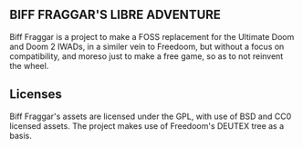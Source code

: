 ## BIFF FRAGGAR'S LIBRE ADVENTURE

Biff Fraggar is a project to make a FOSS replacement for the Ultimate Doom and Doom 2 IWADs, in a similer vein to Freedoom, but without a focus on compatibility, and moreso just to make a free game, so as to not reinvent the wheel.

## Licenses

Biff Fraggar's assets are licensed under the GPL, with use of BSD and CC0 licensed assets.
The project makes use of Freedoom's DEUTEX tree as a basis.
